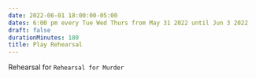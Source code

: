 ```yaml
---
date: 2022-06-01 18:00:00-05:00
dates: 6:00 pm every Tue Wed Thurs from May 31 2022 until Jun 3 2022
draft: false
durationMinutes: 180
title: Play Rehearsal
---
```


Rehearsal for `Rehearsal for Murder`